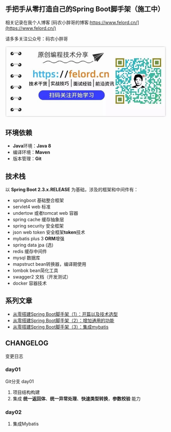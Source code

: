 ## 手把手从零打造自己的Spring Boot脚手架（施工中）

相关记录在我个人博客  [码农小胖哥的博客:https://www.felord.cn/](https://www.felord.cn/)

请多多关注公众号：码农小胖哥
 
 ![](./qr.jpg)
 
## 环境依赖

- **Java**环境：**Java 8**
- 编译环境：**Maven**
- 版本管理：**Git** 

## 技术栈

以 **Spring Boot 2.3.x.RELEASE** 为基础，涉及的框架和中间件有：

   + springboot 基础整合框架
   + servlet4  web 标准
   + undertow 或者tomcat   web 容器
   + spring cache  缓存抽象层
   + spring security  安全框架
   + json web token  安全框架**token**技术
   + mybatis plus 3  **ORM**增强
   + spring data jpa (选)
   + redis  缓存中间件
   + mysql   数据库
   + mapstruct  bean转换器，编译期使用
   + lombok  bean简化工具
   + swagger2 文档（开发测试）
   + docker 容器技术
   
## 系列文章
- [从零搭建Spring Boot脚手架（1）：开篇以及技术选型](https://mp.weixin.qq.com/s/k0faB9xElGpCyLrJfGc7uQ)
- [从零搭建Spring Boot脚手架（2）：增加通用的功能](https://mp.weixin.qq.com/s/HKBF57Ut5EK9ccPeBxDZbA)   
- [从零搭建Spring Boot脚手架（3）：集成mybatis](https://mp.weixin.qq.com/s/fAawA2hNCzkB-rrt5ONjkw)

## CHANGELOG   
变更日志


### day01  
Git分支 day01

1. 项目结构构建
2. 集成 **统一返回体**、**统一异常处理**、**快速类型转换**，**参数校验** 能力

### day02
1. 集成Mybatis

 